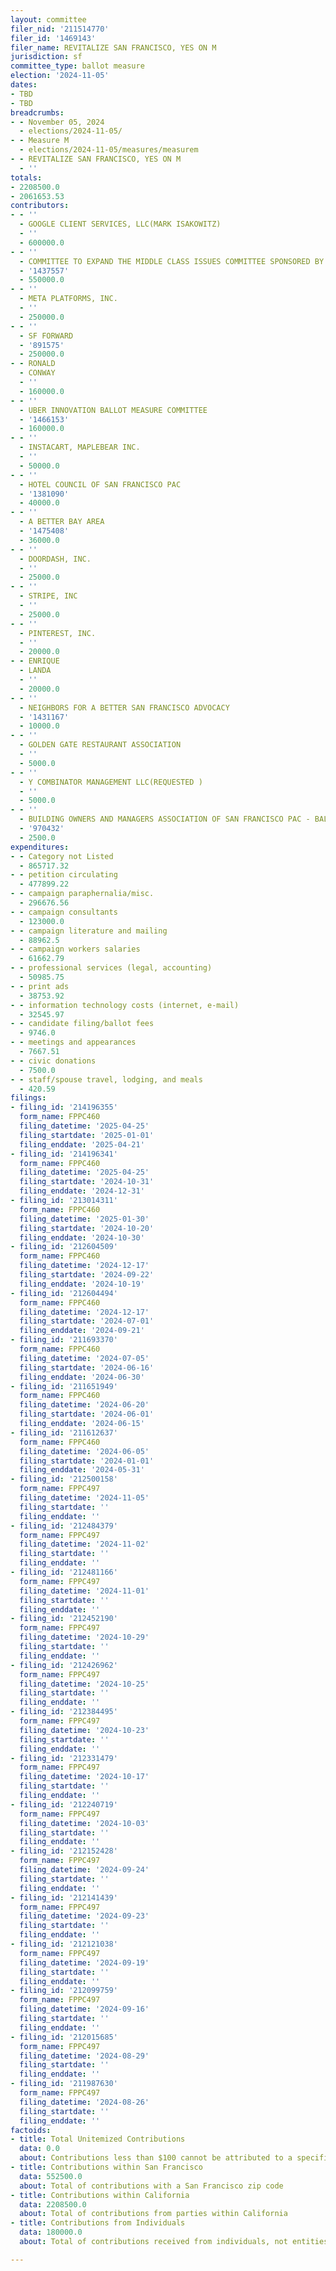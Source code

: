 ```yaml
---
layout: committee
filer_nid: '211514770'
filer_id: '1469143'
filer_name: REVITALIZE SAN FRANCISCO, YES ON M
jurisdiction: sf
committee_type: ballot measure
election: '2024-11-05'
dates:
- TBD
- TBD
breadcrumbs:
- - November 05, 2024
  - elections/2024-11-05/
- - Measure M
  - elections/2024-11-05/measures/measurem
- - REVITALIZE SAN FRANCISCO, YES ON M
  - ''
totals:
- 2208500.0
- 2061653.53
contributors:
- - ''
  - GOOGLE CLIENT SERVICES, LLC(MARK ISAKOWITZ)
  - ''
  - 600000.0
- - ''
  - COMMITTEE TO EXPAND THE MIDDLE CLASS ISSUES COMMITTEE SPONSORED BY AIRBNB, INC.
  - '1437557'
  - 550000.0
- - ''
  - META PLATFORMS, INC.
  - ''
  - 250000.0
- - ''
  - SF FORWARD
  - '891575'
  - 250000.0
- - RONALD
  - CONWAY
  - ''
  - 160000.0
- - ''
  - UBER INNOVATION BALLOT MEASURE COMMITTEE
  - '1466153'
  - 160000.0
- - ''
  - INSTACART, MAPLEBEAR INC.
  - ''
  - 50000.0
- - ''
  - HOTEL COUNCIL OF SAN FRANCISCO PAC
  - '1381090'
  - 40000.0
- - ''
  - A BETTER BAY AREA
  - '1475408'
  - 36000.0
- - ''
  - DOORDASH, INC.
  - ''
  - 25000.0
- - ''
  - STRIPE, INC
  - ''
  - 25000.0
- - ''
  - PINTEREST, INC.
  - ''
  - 20000.0
- - ENRIQUE
  - LANDA
  - ''
  - 20000.0
- - ''
  - NEIGHBORS FOR A BETTER SAN FRANCISCO ADVOCACY
  - '1431167'
  - 10000.0
- - ''
  - GOLDEN GATE RESTAURANT ASSOCIATION
  - ''
  - 5000.0
- - ''
  - Y COMBINATOR MANAGEMENT LLC(REQUESTED )
  - ''
  - 5000.0
- - ''
  - BUILDING OWNERS AND MANAGERS ASSOCIATION OF SAN FRANCISCO PAC - BALLOT ISSUES
  - '970432'
  - 2500.0
expenditures:
- - Category not Listed
  - 865717.32
- - petition circulating
  - 477899.22
- - campaign paraphernalia/misc.
  - 296676.56
- - campaign consultants
  - 123000.0
- - campaign literature and mailing
  - 88962.5
- - campaign workers salaries
  - 61662.79
- - professional services (legal, accounting)
  - 50985.75
- - print ads
  - 38753.92
- - information technology costs (internet, e-mail)
  - 32545.97
- - candidate filing/ballot fees
  - 9746.0
- - meetings and appearances
  - 7667.51
- - civic donations
  - 7500.0
- - staff/spouse travel, lodging, and meals
  - 420.59
filings:
- filing_id: '214196355'
  form_name: FPPC460
  filing_datetime: '2025-04-25'
  filing_startdate: '2025-01-01'
  filing_enddate: '2025-04-21'
- filing_id: '214196341'
  form_name: FPPC460
  filing_datetime: '2025-04-25'
  filing_startdate: '2024-10-31'
  filing_enddate: '2024-12-31'
- filing_id: '213014311'
  form_name: FPPC460
  filing_datetime: '2025-01-30'
  filing_startdate: '2024-10-20'
  filing_enddate: '2024-10-30'
- filing_id: '212604509'
  form_name: FPPC460
  filing_datetime: '2024-12-17'
  filing_startdate: '2024-09-22'
  filing_enddate: '2024-10-19'
- filing_id: '212604494'
  form_name: FPPC460
  filing_datetime: '2024-12-17'
  filing_startdate: '2024-07-01'
  filing_enddate: '2024-09-21'
- filing_id: '211693370'
  form_name: FPPC460
  filing_datetime: '2024-07-05'
  filing_startdate: '2024-06-16'
  filing_enddate: '2024-06-30'
- filing_id: '211651949'
  form_name: FPPC460
  filing_datetime: '2024-06-20'
  filing_startdate: '2024-06-01'
  filing_enddate: '2024-06-15'
- filing_id: '211612637'
  form_name: FPPC460
  filing_datetime: '2024-06-05'
  filing_startdate: '2024-01-01'
  filing_enddate: '2024-05-31'
- filing_id: '212500158'
  form_name: FPPC497
  filing_datetime: '2024-11-05'
  filing_startdate: ''
  filing_enddate: ''
- filing_id: '212484379'
  form_name: FPPC497
  filing_datetime: '2024-11-02'
  filing_startdate: ''
  filing_enddate: ''
- filing_id: '212481166'
  form_name: FPPC497
  filing_datetime: '2024-11-01'
  filing_startdate: ''
  filing_enddate: ''
- filing_id: '212452190'
  form_name: FPPC497
  filing_datetime: '2024-10-29'
  filing_startdate: ''
  filing_enddate: ''
- filing_id: '212426962'
  form_name: FPPC497
  filing_datetime: '2024-10-25'
  filing_startdate: ''
  filing_enddate: ''
- filing_id: '212384495'
  form_name: FPPC497
  filing_datetime: '2024-10-23'
  filing_startdate: ''
  filing_enddate: ''
- filing_id: '212331479'
  form_name: FPPC497
  filing_datetime: '2024-10-17'
  filing_startdate: ''
  filing_enddate: ''
- filing_id: '212240719'
  form_name: FPPC497
  filing_datetime: '2024-10-03'
  filing_startdate: ''
  filing_enddate: ''
- filing_id: '212152428'
  form_name: FPPC497
  filing_datetime: '2024-09-24'
  filing_startdate: ''
  filing_enddate: ''
- filing_id: '212141439'
  form_name: FPPC497
  filing_datetime: '2024-09-23'
  filing_startdate: ''
  filing_enddate: ''
- filing_id: '212121038'
  form_name: FPPC497
  filing_datetime: '2024-09-19'
  filing_startdate: ''
  filing_enddate: ''
- filing_id: '212099759'
  form_name: FPPC497
  filing_datetime: '2024-09-16'
  filing_startdate: ''
  filing_enddate: ''
- filing_id: '212015685'
  form_name: FPPC497
  filing_datetime: '2024-08-29'
  filing_startdate: ''
  filing_enddate: ''
- filing_id: '211987630'
  form_name: FPPC497
  filing_datetime: '2024-08-26'
  filing_startdate: ''
  filing_enddate: ''
factoids:
- title: Total Unitemized Contributions
  data: 0.0
  about: Contributions less than $100 cannot be attributed to a specific individual
- title: Contributions within San Francisco
  data: 552500.0
  about: Total of contributions with a San Francisco zip code
- title: Contributions within California
  data: 2208500.0
  about: Total of contributions from parties within California
- title: Contributions from Individuals
  data: 180000.0
  about: Total of contributions received from individuals, not entities

---
```


